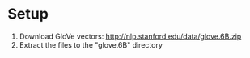 # Setup

1. Download GloVe vectors: http://nlp.stanford.edu/data/glove.6B.zip
2. Extract the files to the "glove.6B" directory